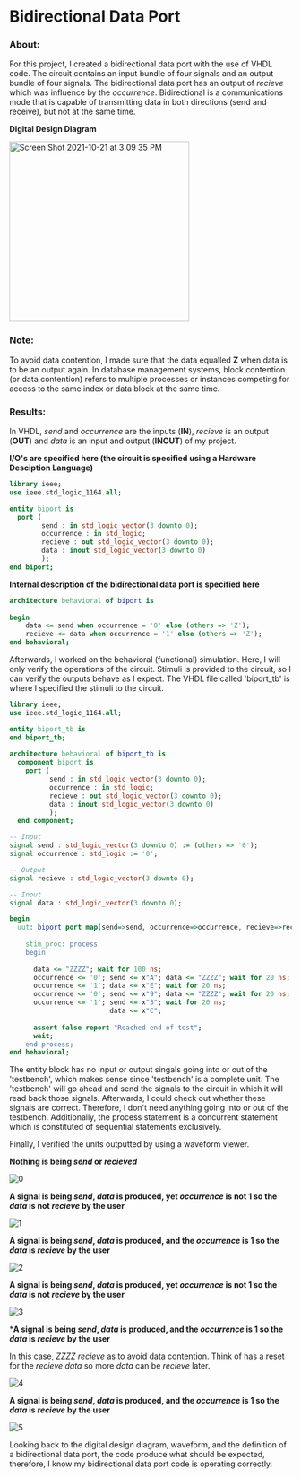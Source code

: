# Bidirectional Data Port

### About:

For this project, I created a bidirectional data port with the use of VHDL code. The circuit contains an input bundle of four signals and an output bundle of four signals. The bidirectional data port has an output of *recieve* which was influence by the *occurrence*. Bidirectional is a communications mode that is capable of transmitting data in both directions (send and receive), but not at the same time.

**Digital Design Diagram**

<img width="321" alt="Screen Shot 2021-10-21 at 3 09 35 PM" src="https://user-images.githubusercontent.com/89553126/138349722-7cf2669f-fc19-46e4-82a0-4dc59aed5eac.png">
 
### Note:

To avoid data contention, I made sure that the data equalled **Z** when data is to be an output again. In database management systems, block contention (or data contention) refers to multiple processes or instances competing for access to the same index or data block at the same time.

### Results:

In VHDL, *send* and *occurrence* are the inputs (**IN**), *recieve* is an output (**OUT**) and *data* is an input and output (**INOUT**) of my project.

**I/O's are specified here (the circuit is specified using a Hardware Desciption Language)**

```vhdl
library ieee;
use ieee.std_logic_1164.all;

entity biport is
  port (
        send : in std_logic_vector(3 downto 0);
        occurrence : in std_logic;
        recieve : out std_logic_vector(3 downto 0); 
        data : inout std_logic_vector(3 downto 0) 
        );
end biport;
```

**Internal description of the bidirectional data port is specified here**

```vhdl
architecture behavioral of biport is
  
begin
    data <= send when occurrence = '0' else (others => 'Z');
    recieve <= data when occurrence = '1' else (others => 'Z');
end behavioral;  
```

Afterwards, I worked on the behavioral (functional) simulation. Here, I will only verify the operations of the circuit. Stimuli is provided to the circuit, so I can verify the outputs behave as I expect. The VHDL file called 'biport_tb' is where I specified the stimuli to the circuit.

```vhdl
library ieee;
use ieee.std_logic_1164.all;

entity biport_tb is 
end biport_tb;
  
architecture behavioral of biport_tb is
  component biport is
    port (
          send : in std_logic_vector(3 downto 0);
          occurrence : in std_logic;
          recieve : out std_logic_vector(3 downto 0); 
          data : inout std_logic_vector(3 downto 0) 
          );
  end component;

-- Input
signal send : std_logic_vector(3 downto 0) := (others => '0'); 
signal occurrence : std_logic := '0';

-- Output
signal recieve : std_logic_vector(3 downto 0);

-- Inout
signal data : std_logic_vector(3 downto 0);

begin 
  uut: biport port map(send=>send, occurrence=>occurrence, recieve=>recieve, data=>data);
    
    stim_proc: process
    begin
      
      data <= "ZZZZ"; wait for 100 ns;
      occurrence <= '0'; send <= x"A"; data <= "ZZZZ"; wait for 20 ns;
      occurrence <= '1'; data <= x"E"; wait for 20 ns;
      occurrence <= '0'; send <= x"9"; data <= "ZZZZ"; wait for 20 ns;
      occurrence <= '1'; send <= x"3"; wait for 20 ns;
                         data <= x"C"; 
      
      assert false report "Reached end of test";
      wait;
    end process;
end behavioral;
```

The entity block has no input or output singals going into or out of the 'testbench', which makes sense since 'testbench' is a complete unit. The 'testbench' will go ahead and send the signals to the circuit in which it will read back those signals. Afterwards, I could check out whether these signals are correct. Therefore, I don't need anything going into or out of the testbench. Additionally, the process statement is a concurrent statement which is constituted of sequential statements exclusively.

Finally, I verified the units outputted by using a waveform viewer.

**Nothing is being *send* or *recieved***

![0](https://user-images.githubusercontent.com/89553126/138342475-d8fb0988-fc97-45d8-a73c-cdf2384f0a88.png)

**A signal is being *send*, *data* is produced, yet *occurrence* is not **1** so the *data* is not *recieve* by the user**

![1](https://user-images.githubusercontent.com/89553126/138342485-d133533a-30dc-47b9-bd9e-a21c44ba5409.png)

**A signal is being *send*, *data* is produced, and the *occurrence* is **1** so the *data* is *recieve* by the user**

![2](https://user-images.githubusercontent.com/89553126/138342494-dbf1244b-76e7-4636-adad-2bb56c3a1319.png)

**A signal is being *send*, *data* is produced, yet *occurrence* is not **1** so the *data* is not *recieve* by the user**

![3](https://user-images.githubusercontent.com/89553126/138342500-02caf291-5bae-4e57-970a-d0c948bf09b7.png)

***A signal is being *send*, *data* is produced, and the *occurrence* is **1** so the *data* is *recieve* by the user**

In this case, *ZZZZ* *recieve* as to avoid data contention. Think of has a reset for the *recieve* *data* so more *data* can be *recieve* later.

![4](https://user-images.githubusercontent.com/89553126/138342508-65b80292-0d76-4564-be36-5ebe7201577a.png)

**A signal is being *send*, *data* is produced, and the *occurrence* is **1** so the *data* is *recieve* by the user**

![5](https://user-images.githubusercontent.com/89553126/138342517-5a9bdec3-e9ba-4a35-b025-53515b7e5717.png)

Looking back to the digital design diagram, waveform, and the definition of a bidirectional data port, the code produce what should be expected, therefore, I know my bidirectional data port code is operating correctly.

